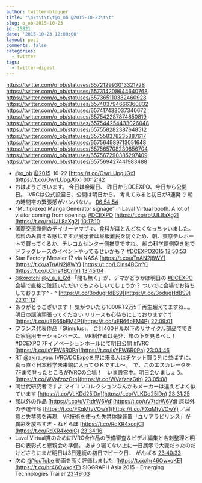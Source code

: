 ```yaml
---
author: twitter-blogger
title: "\n\t\t\t\t@o_ob @2015-10-23\t\t"
slug: o_ob-2015-10-23
id: 15821
date: '2015-10-23 12:00:00'
layout: post
comments: false
categories:
  - twitter
tags:
  - twitter-digest
---
```


https://twitter.com/o_ob/statuses/657212993013321728 https://twitter.com/o_ob/statuses/657314208644640768 https://twitter.com/o_ob/statuses/657365110382460928 https://twitter.com/o_ob/statuses/657403794666360832 https://twitter.com/o_ob/statuses/657417433037340672 https://twitter.com/o_ob/statuses/657542287874850819 https://twitter.com/o_ob/statuses/657544254433026048 https://twitter.com/o_ob/statuses/657558282387648512 https://twitter.com/o_ob/statuses/657558378235887617 https://twitter.com/o_ob/statuses/657564989713051648 https://twitter.com/o_ob/statuses/657565708230856704 https://twitter.com/o_ob/statuses/657567290385297409 https://twitter.com/o_ob/statuses/657569427441983488  

*   [@o_ob](https://twitter.com/o_ob) [@2015](https://twitter.com/2015)-10-22 [https://t.co/OwrLUpgJGx](https://t.co/OwrLUpgJGx) [00:12:42](https://twitter.com/o_ob/statuses/657212993013321728)
*   おはようございます。 今日は金曜日、 昨日からDCEXPO、今日から公開日。 IVRCは公式設営日、公開は明日から。 考えてみると初日が3連発で 朝の時間帯の緊張感がハンパない。 [06:54:54](https://twitter.com/o_ob/statuses/657314208644640768)
*   "Multiplexed Manga Generator signage" in Laval Virtual booth. A lot of visitor coming from opening. [#DCEXPO](https://twitter.com/search?q=%23DCEXPO&src=hash) [https://t.co/rbUJL8aXg2](https://t.co/rbUJL8aXg2) [10:17:10](https://twitter.com/o_ob/statuses/657365110382460928)
*   国際交流館側のデイリーヤマザキ、食料がほとんどなくなっちゃいました。 飲料のみ買える感じですが展示者は昼飯難民を防ぐため、朝、東京テレポートで買ってくるか、テレコムセンター側推奨ですね。 船の科学館側空き地でドラッグレースのイベントやってるせいかも？ [#DCEXPO2015](https://twitter.com/search?q=%23DCEXPO2015&src=hash) [12:50:53](https://twitter.com/o_ob/statuses/657403794666360832)
*   Star Factory Messier 17 via NASA [https://t.co/aTnAN2j8WY](https://t.co/aTnAN2j8WY) [https://t.co/LClns4BCmY](https://t.co/LClns4BCmY) [13:45:04](https://twitter.com/o_ob/statuses/657417433037340672)
*   [@korotchi](https://twitter.com/korotchi) [@y_a_s_l2d](https://twitter.com/y_a_s_l2d) 「間も無く」が、デマかどうかは明日の [#DCEXPO](https://twitter.com/search?q=%23DCEXPO&src=hash) 会場で直接ご確認いただいてもよろしいでしょうか？ ついでに会場でお待ちしております^ - ^ [https://t.co/3odugHdBS9](https://t.co/3odugHdBS9) [22:01:12](https://twitter.com/o_ob/statuses/657542287874850819)
*   ありがとうございます！ 気がついたら1000RT2万5千再生超えてますね...。 明日の講演頑張ってください リリースも心待ちにしております(^^) [https://t.co/uER66bEM4P](https://t.co/uER66bEM4P) [22:09:01](https://twitter.com/o_ob/statuses/657544254433026048)
*   フランス代表作品「Stimulus」。 合計400ドル以下のリサイクル部品でできた家庭用モーションベース。 VR制作者は是非、箱の下を見るべし！ [#DCEXPO](https://twitter.com/search?q=%23DCEXPO&src=hash) 7Fイノベーションホールにて明日公開 [#IVRC](https://twitter.com/search?q=%23IVRC&src=hash) [https://t.co/IsYFW6R0Pa](https://t.co/IsYFW6R0Pa) [23:04:46](https://twitter.com/o_ob/statuses/657558282387648512)
*   RT [@akira_you](https://twitter.com/akira_you): IVRC/DCExpoを見に来る人はチケット買う列に並ばずに、真っ直ぐ日本科学未来館に入ってＯＫですよ〜。　で、このエスカレータを7Fまで登ったところがIVRCの会場！　いま設営中。明日会いましょう。 [https://t.co/WVafzozGth](https://t.co/WVafzozGth) [23:05:08](https://twitter.com/o_ob/statuses/657558378235887617)
*   同世代研究者ですよ マイコンコレクションなんかもメーカーは違えどよく似ています [https://t.co/VLKDd25iDn](https://t.co/VLKDd25iDn) [23:31:25](https://twitter.com/o_ob/statuses/657564989713051648)
*   尿以外の作品 [https://t.co/uV7tdrW6Vd](https://t.co/uV7tdrW6Vd) 尿以外の予選作品 [https://t.co/FXqMtyVOwY](https://t.co/FXqMtyVOwY) ／尿意と失禁感を再現　VR技術を使った失禁体験装置「ユリアラビリンス」が異彩を放ちすぎ - ねとらぼ [https://t.co/RdXR4xcqjC](https://t.co/RdXR4xcqjC) [23:34:16](https://twitter.com/o_ob/statuses/657565708230856704)
*   Laval Virtual賞のためにIVRC全作品の予備審査＆ビデオ編集と名刺整理と明日の表彰式と懇親会の準備。 あまり寝てない上に一日展示で大変だったのだけどさらにまだ明日は3日連続の初日でピーク日． がんばる [23:40:33](https://twitter.com/o_ob/statuses/657567290385297409)
*   次の [@YouTube](https://twitter.com/YouTube) 動画を高く評価しました: [https://t.co/hr46OwxqKE](https://t.co/hr46OwxqKE) SIGGRAPH Asia 2015 - Emerging Technologies Trailer [23:49:03](https://twitter.com/o_ob/statuses/657569427441983488)